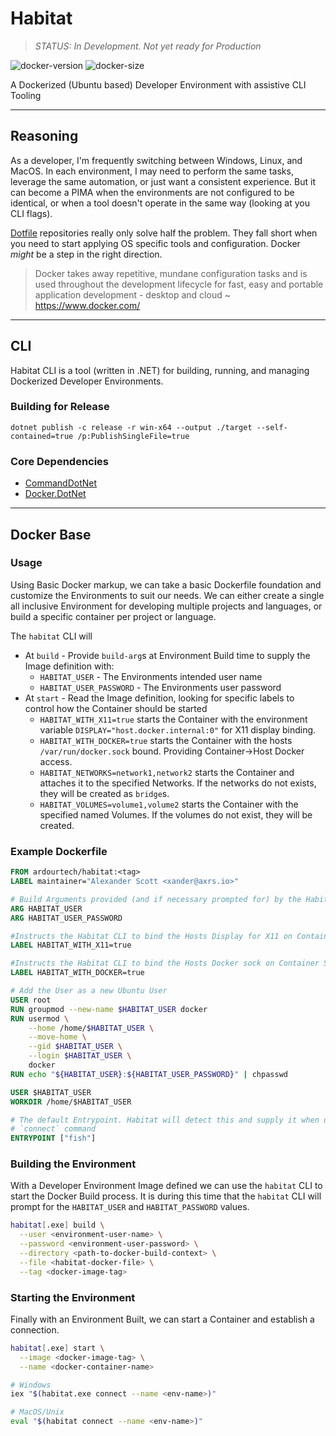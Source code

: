 # Habitat

> *STATUS: In Development. Not yet ready for Production*

![docker-version](https://img.shields.io/docker/v/ardourtech/habitat?sort=date)
![docker-size](https://img.shields.io/docker/image-size/ardourtech/habitat?sort=date)

A Dockerized (Ubuntu based) Developer Environment with assistive CLI Tooling

---

## Reasoning

As a developer, I'm frequently switching between Windows, Linux, and MacOS. In
each environment, I may need to perform the same tasks, leverage the same
automation, or just want a consistent experience. But it can become a PIMA
when the environments are not configured to be identical, or when a tool doesn't
operate in the same way (looking at you CLI flags).

[Dotfile](https://dotfiles.github.io/) repositories really only solve half the
problem. They fall short when you need to start applying OS specific tools and
configuration. Docker *might* be a step in the right direction.

> Docker takes away repetitive, mundane configuration tasks and is used
> throughout the development lifecycle for fast, easy and portable application
> development - desktop and cloud ~ <https://www.docker.com/>

---

## CLI

Habitat CLI is a tool (written in .NET) for building, running, and managing
Dockerized Developer Environments.

### Building for Release

```shell
dotnet publish -c release -r win-x64 --output ./target --self-contained=true /p:PublishSingleFile=true
```

### Core Dependencies

* [CommandDotNet](https://github.com/bilal-fazlani/commanddotnet)
* [Docker.DotNet](https://github.com/dotnet/Docker.DotNet)

---

## Docker Base

### Usage

Using Basic Docker markup, we can take a basic Dockerfile foundation and
customize the Environments to suit our needs. We can either create a single all
inclusive Environment for developing multiple projects and languages, or build a
specific container per project or language.

The `habitat` CLI will

* At `build` - Provide `build-arg`s at Environment Build time to supply the
  Image definition with:
  * `HABITAT_USER` - The Environments intended user name
  * `HABITAT_USER_PASSWORD` - The Environments user password
* At `start` - Read the Image definition, looking for specific labels to control
  how the Container should be started
  * `HABITAT_WITH_X11=true` starts the Container with the environment variable
    `DISPLAY="host.docker.internal:0"` for X11 display binding.
  * `HABITAT_WITH_DOCKER=true` starts the Container with the hosts
    `/var/run/docker.sock` bound. Providing Container->Host Docker access.
  * `HABITAT_NETWORKS=network1,network2` starts the Container and attaches it to
    the specified Networks. If the networks do not exists, they will be created
    as `bridge`s.
  * `HABITAT_VOLUMES=volume1,volume2` starts the Container with the specified
    named Volumes. If the volumes do not exist, they will be created.

### Example Dockerfile

```dockerfile
FROM ardourtech/habitat:<tag>
LABEL maintainer="Alexander Scott <xander@axrs.io>"

# Build Arguments provided (and if necessary prompted for) by the Habitat CLI
ARG HABITAT_USER
ARG HABITAT_USER_PASSWORD

#Instructs the Habitat CLI to bind the Hosts Display for X11 on Container Start
LABEL HABITAT_WITH_X11=true

#Instructs the Habitat CLI to bind the Hosts Docker sock on Container Start
LABEL HABITAT_WITH_DOCKER=true

# Add the User as a new Ubuntu User
USER root
RUN groupmod --new-name $HABITAT_USER docker
RUN usermod \
    --home /home/$HABITAT_USER \
    --move-home \
    --gid $HABITAT_USER \
    --login $HABITAT_USER \
    docker
RUN echo "${HABITAT_USER}:${HABITAT_USER_PASSWORD}" | chpasswd

USER $HABITAT_USER
WORKDIR /home/$HABITAT_USER

# The default Entrypoint. Habitat will detect this and supply it when using the
# `connect` command
ENTRYPOINT ["fish"]
```

### Building the Environment

With a Developer Environment Image defined we can use the `habitat` CLI to start
the Docker Build process. It is during this time that the `habitat` CLI will
prompt for the `HABITAT_USER` and `HABITAT_PASSWORD` values.

```bash
habitat[.exe] build \
  --user <environment-user-name> \
  --password <environment-user-password> \
  --directory <path-to-docker-build-context> \
  --file <habitat-docker-file> \
  --tag <docker-image-tag>
````

### Starting the Environment

Finally with an Environment Built, we can start a Container and establish a
connection.

```bash
habitat[.exe] start \
  --image <docker-image-tag> \
  --name <docker-container-name>

# Windows
iex "$(habitat.exe connect --name <env-name>)"

# MacOS/Unix
eval "$(habitat connect --name <env-name>)"
```
